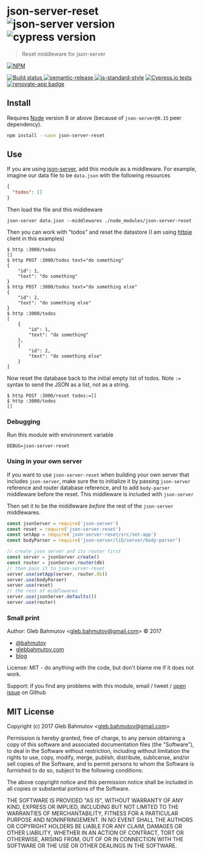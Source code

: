 # json-server-reset ![json-server version](https://img.shields.io/badge/json--server-0.16.3-brightgreen) ![cypress version](https://img.shields.io/badge/cypress-9.4.1-brightgreen)

> Reset middleware for json-server

[![NPM][npm-icon] ][npm-url]

[![Build status][ci-image] ][ci-url]
[![semantic-release][semantic-image] ][semantic-url]
[![js-standard-style][standard-image]][standard-url]
[![Cypress.io tests](https://img.shields.io/badge/cypress.io-tests-green.svg?style=flat-square)](https://cypress.io)
[![renovate-app badge][renovate-badge]][renovate-app]

## Install

Requires [Node](https://nodejs.org/en/) version 8 or above (because of `json-server@0.15` peer dependency).

```sh
npm install --save json-server-reset
```

## Use

If you are using [json-server](https://github.com/typicode/json-server), add this module as a middleware. For example, imagine our data file to be `data.json` with the following resources

```json
{
  "todos": []
}
```

Then load the file and this middleware

```
json-server data.json --middlewares ./node_modules/json-server-reset
```

Then you can work with "todos" and reset the datastore (I am using [httpie](https://httpie.org/) client in this examples)

```
$ http :3000/todos
[]
$ http POST :3000/todos text="do something"
{
    "id": 1,
    "text": "do something"
}
$ http POST :3000/todos text="do something else"
{
    "id": 2,
    "text": "do something else"
}
$ http :3000/todos
[
    {
        "id": 1,
        "text": "do something"
    },
    {
        "id": 2,
        "text": "do something else"
    }
]
```

Now reset the database back to the initial empty list of todos. Note `:=` syntax to send the JSON as a list, not as a string.

```
$ http POST :3000/reset todos:=[]
$ http :3000/todos
[]
```

### Debugging

Run this module with environment variable

```
DEBUG=json-server-reset
```

### Using in your own server

If you want to use `json-server-reset` when building your own server that includes `json-server`, make sure the to initialize it by passing `json-server` reference and router database reference, and to add `body-parser` middleware before the reset. This middleware is included with `json-server`

Then set it to be the middleware _before_ the rest of the `json-server` middlewares.

```js
const jsonServer = require('json-server')
const reset = require('json-server-reset')
const setApp = require('json-server-reset/src/set-app')
const bodyParser = require('json-server/lib/server/body-parser')

// create json server and its router first
const server = jsonServer.create()
const router = jsonServer.router(db)
// then pass it to json-server-reset
server.use(setApp(server, router.db))
server.use(bodyParser)
server.use(reset)
// the rest of middlewares
server.use(jsonServer.defaults())
server.use(router)
```

### Small print

Author: Gleb Bahmutov &lt;gleb.bahmutov@gmail.com&gt; &copy; 2017

* [@bahmutov](https://twitter.com/bahmutov)
* [glebbahmutov.com](https://glebbahmutov.com)
* [blog](https://glebbahmutov.com/blog)

License: MIT - do anything with the code, but don't blame me if it does not work.

Support: if you find any problems with this module, email / tweet /
[open issue](https://github.com/bahmutov/json-server-reset/issues) on Github

## MIT License

Copyright (c) 2017 Gleb Bahmutov &lt;gleb.bahmutov@gmail.com&gt;

Permission is hereby granted, free of charge, to any person
obtaining a copy of this software and associated documentation
files (the "Software"), to deal in the Software without
restriction, including without limitation the rights to use,
copy, modify, merge, publish, distribute, sublicense, and/or sell
copies of the Software, and to permit persons to whom the
Software is furnished to do so, subject to the following
conditions:

The above copyright notice and this permission notice shall be
included in all copies or substantial portions of the Software.

THE SOFTWARE IS PROVIDED "AS IS", WITHOUT WARRANTY OF ANY KIND,
EXPRESS OR IMPLIED, INCLUDING BUT NOT LIMITED TO THE WARRANTIES
OF MERCHANTABILITY, FITNESS FOR A PARTICULAR PURPOSE AND
NONINFRINGEMENT. IN NO EVENT SHALL THE AUTHORS OR COPYRIGHT
HOLDERS BE LIABLE FOR ANY CLAIM, DAMAGES OR OTHER LIABILITY,
WHETHER IN AN ACTION OF CONTRACT, TORT OR OTHERWISE, ARISING
FROM, OUT OF OR IN CONNECTION WITH THE SOFTWARE OR THE USE OR
OTHER DEALINGS IN THE SOFTWARE.

[npm-icon]: https://nodei.co/npm/json-server-reset.svg?downloads=true
[npm-url]: https://npmjs.org/package/json-server-reset
[ci-image]: https://github.com/bahmutov/json-server-reset/actions/workflows/ci.yml/badge.svg?branch=master
[ci-url]: https://github.com/bahmutov/json-server-reset/actions/workflows/ci.yml
[semantic-image]: https://img.shields.io/badge/%20%20%F0%9F%93%A6%F0%9F%9A%80-semantic--release-e10079.svg
[semantic-url]: https://github.com/semantic-release/semantic-release
[standard-image]: https://img.shields.io/badge/code%20style-standard-brightgreen.svg
[standard-url]: http://standardjs.com/
[renovate-badge]: https://img.shields.io/badge/renovate-app-blue.svg
[renovate-app]: https://renovateapp.com/
